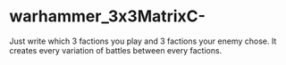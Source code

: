 # warhammer_3x3MatrixC-

Just write which 3 factions you play and 3 factions your enemy chose. It creates every variation of battles between every factions.
